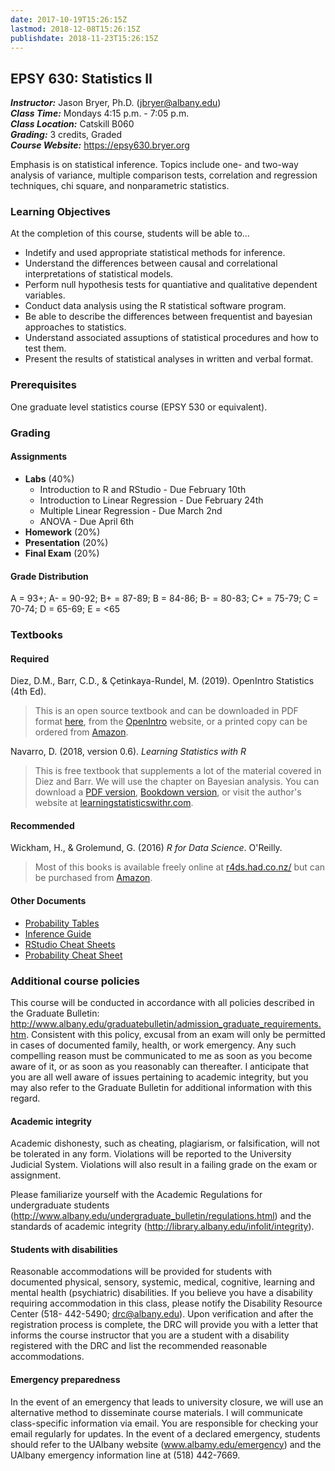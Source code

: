 ```yaml
---
date: 2017-10-19T15:26:15Z
lastmod: 2018-12-08T15:26:15Z
publishdate: 2018-11-23T15:26:15Z
---
```


## EPSY 630: Statistics II

***Instructor:***		Jason Bryer, Ph.D. ([jbryer@albany.edu](mailto:jbryer@albany.edu))   
***Class Time:*** 		Mondays 4:15 p.m. - 7:05  p.m.  
***Class Location:***  	Catskill B060  
***Grading:*** 			3 credits, Graded  
***Course Website:*** 	https://epsy630.bryer.org

Emphasis is on statistical inference. Topics include one- and two-way analysis of variance, multiple comparison tests, correlation and regression techniques, chi square, and nonparametric statistics.

### Learning Objectives

At the completion of this course, students will be able to...

* Indetify and used appropriate statistical methods for inference.
* Understand the differences between causal and correlational interpretations of statistical models.
* Perform null hypothesis tests for quantiative and qualitative dependent variables.
* Conduct data analysis using the R statistical software program.
* Be able to describe the differences between frequentist and bayesian approaches to statistics.
* Understand associated assuptions of statistical procedures and how to test them.
* Present the results of statistical analyses in written and verbal format.

### Prerequisites

One graduate level statistics course (EPSY 530 or equivalent).

### Grading

#### Assignments

* **Labs** (40%)
	* Introduction to R and RStudio - Due February 10th
	* Introduction to Linear Regression - Due February 24th
	* Multiple Linear Regression - Due March 2nd
	* ANOVA - Due April 6th
* **Homework** (20%)
* **Presentation** (20%)
* **Final Exam** (20%)

#### Grade Distribution

A = 93+; A- = 90-92; B+ = 87-89; B = 84-86; B- = 80-83; C+ = 75-79; C = 70-74; D = 65-69; E = <65

### Textbooks

#### Required

Diez, D.M., Barr, C.D., & Çetinkaya-Rundel, M. (2019). OpenIntro Statistics (4th Ed).

> This is an open source textbook and can be downloaded in PDF format [here](https://github.com/jbryer/EPSY630Spring2020/raw/master/Textbook/os4.pdf), from the [OpenIntro](http://www.openintro.org/stat/textbook.php) website, or a printed copy can be ordered from [Amazon](https://www.openintro.org/redirect.php?go=amazon_os3&referrer=/stat/textbook.php).

Navarro, D. (2018, version 0.6). *Learning Statistics with R*

> This is free textbook that supplements a lot of the material covered in Diez and Barr. We will use the chapter on Bayesian analysis. You can download a [PDF version](https://github.com/jbryer/EPSY630Spring2020/raw/master/Textbook/lsr-0.6.pdf), [Bookdown version](https://learningstatisticswithr.com/book/), or visit the author's website at [learningstatisticswithr.com](https://learningstatisticswithr.com/).

#### Recommended

Wickham, H., & Grolemund, G. (2016) *R for Data Science*. O'Reilly.

> Most of this books is available freely online at [r4ds.had.co.nz/](http://r4ds.had.co.nz/) but can be purchased from [Amazon](https://www.amazon.com/R-Data-Science-Hadley-Wickham/dp/1491910399/ref=as_li_ss_tl?ie=UTF8&qid=1469550189&sr=8-1&keywords=R+for+data+science&linkCode=sl1&tag=devtools-20&linkId=6fe0069f9605cf847ed96c191f4e84dd).

#### Other Documents

* [Probability Tables](https://github.com/jbryer/EPSY630Spring2020/raw/master/Textbook/os2_prob_tables.pdf)
* [Inference Guide](https://github.com/jbryer/EPSY630Spring2020/raw/master/Textbook/os2_extra_inference_guide.pdf)
* [RStudio Cheat Sheets](https://www.rstudio.com/resources/cheatsheets/)
* [Probability Cheat Sheet](http://static1.squarespace.com/static/54bf3241e4b0f0d81bf7ff36/t/55e9494fe4b011aed10e48e5/1441352015658/probability_cheatsheet.pdf)


### Additional course policies

This course will be conducted in accordance with all policies described in the Graduate Bulletin: http://www.albany.edu/graduatebulletin/admission_graduate_requirements.htm. Consistent with this policy, excusal from an exam will only be permitted in cases of documented family, health, or work emergency. Any such compelling reason must be communicated to me as soon as you become aware of it, or as soon as you reasonably can thereafter. I anticipate that you are all well aware of issues pertaining to academic integrity, but you may also refer to the Graduate Bulletin for additional information with this regard.

#### Academic integrity

Academic dishonesty, such as cheating, plagiarism, or falsification, will not be tolerated in any form. Violations will be reported to the University Judicial System. Violations will also result in a failing grade on the exam or assignment.

Please familiarize yourself with the Academic Regulations for undergraduate students (http://www.albany.edu/undergraduate_bulletin/regulations.html) and the standards of academic integrity (http://library.albany.edu/infolit/integrity).

#### Students with disabilities

Reasonable accommodations will be provided for students with documented physical, sensory, systemic, medical, cognitive, learning and mental health (psychiatric) disabilities. If you believe you have a disability requiring accommodation in this class, please notify the Disability Resource Center (518- 442-5490; drc@albany.edu). Upon verification and after the registration process is complete, the DRC will provide you with a letter that informs the course instructor that you are a student with a disability registered with the DRC and list the recommended reasonable accommodations.

#### Emergency preparedness

In the event of an emergency that leads to university closure, we will use an alternative method to disseminate course materials. I will communicate class-specific information via email. You are responsible for checking your email regularly for updates. In the event of a declared emergency, students should refer to the UAlbany website (www.albamy.edu/emergency) and the UAlbany emergency information line at (518) 442-7669.
